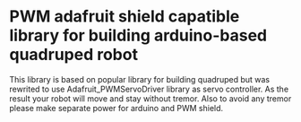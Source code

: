# PWM adafruit shield capatible library for building arduino-based quadruped robot
This library is based on popular library for building quadruped but was rewrited to use Adafruit_PWMServoDriver library as servo controller. As the result your robot will move and stay without tremor. Also to avoid any tremor please make separate power for arduino and PWM shield.
